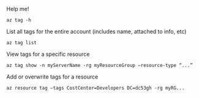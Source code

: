 Help me!

`az tag -h`

List all tags for the entire account (includes name, attached to info, etc)

`az tag list `

View tags for a specific resource

`az tag show -n myServerName -rg myResourceGroup —resource-type “...”`

Add or overwrite tags for a resource

`az resource tag —tags CostCenter=Developers DC=dc53gh -rg myRG...`